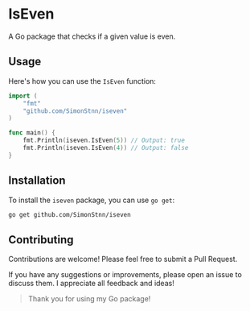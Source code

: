# IsEven

A Go package that checks if a given value is even.

## Usage

Here's how you can use the `IsEven` function:

```go
import (
    "fmt"
    "github.com/SimonStnn/iseven"
)

func main() {
    fmt.Println(iseven.IsEven(5)) // Output: true
    fmt.Println(iseven.IsEven(4)) // Output: false
}
```

## Installation

To install the `iseven` package, you can use `go get`:

```bash
go get github.com/SimonStnn/iseven
```

## Contributing

Contributions are welcome! Please feel free to submit a Pull Request.

If you have any suggestions or improvements, please open an issue to discuss them. I appreciate all feedback and ideas!

> Thank you for using my Go package!
